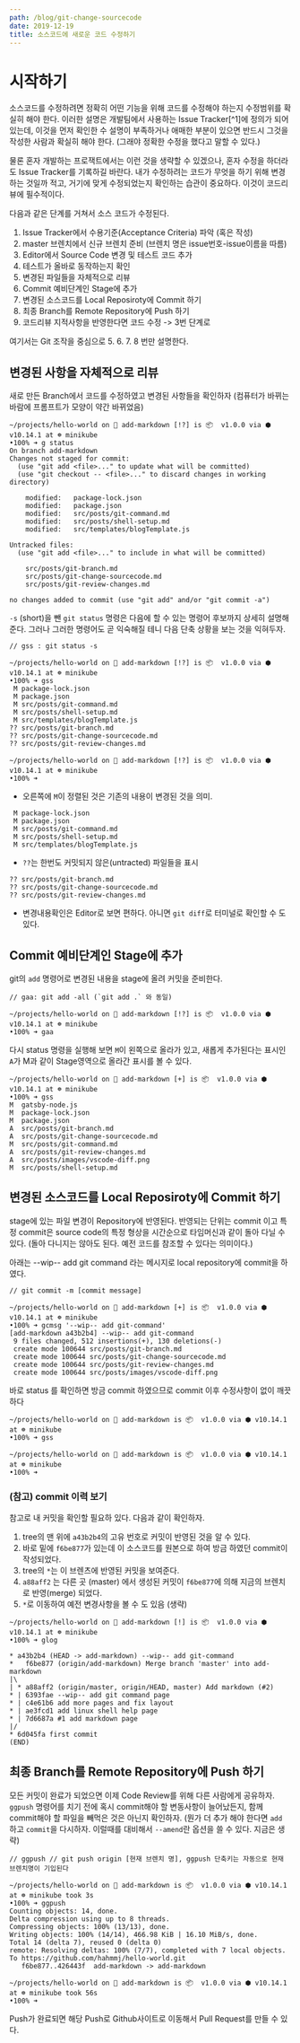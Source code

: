 ```yaml
---
path: /blog/git-change-sourcecode
date: 2019-12-19
title: 소스코드에 새로운 코드 수정하기
---
```


# 시작하기

소스코드를 수정하려면 정확히 어떤 기능을 위해 코드를 수정해야 하는지 수정범위를 확실히 해야 한다. 이러한 설명은 개발팀에서 사용하는 Issue Tracker[^1]에 정의가 되어 있는데, 이것을 먼저 확인한 수 설명이 부족하거나 애매한 부분이 있으면 반드시 그것을 작성한 사람과 확실히 해야 한다. (그래야 정확한 수정을 했다고 말할 수 있다.)

물론 혼자 개발하는 프로잭트에서는 이런 것을 생략할 수 있겠으나, 혼자 수정을 하더라도 Issue Tracker를 기록하길 바란다. 내가 수정하려는 코드가 무엇을 하기 위해 변경하는 것일까 적고, 거기에 맞게 수정되었는지 확인하는 습관이 중요하다. 이것이 코드리뷰에 필수적이다.

다음과 같은 단계를 거쳐서 소스 코드가 수정된다.

1. Issue Tracker에서 수용기준(Acceptance Criteria) 파악 (혹은 작성)
2. master 브렌치에서 신규 브렌치 준비 (브렌치 명은 issue번호-issue이름을 따름)
3. Editor에서 Source Code 변경 및 테스트 코드 추가
4. 테스트가 올바로 동작하는지 확인
5. 변경된 파일들을 자체적으로 리뷰
6. Commit 예비단계인 Stage에 추가
7. 변경된 소스코드를 Local Reposiroty에 Commit 하기
8. 최종 Branch를 Remote Repository에 Push 하기
9. 코드리뷰 지적사항을 반영한다면 코드 수정 -> 3번 단계로

여기서는 Git 조작을 중심으로 5. 6. 7. 8 번만 설명한다.

## 변경된 사항을 자체적으로 리뷰

새로 만든 Branch에서 코드를 수정하였고 변경된 사항들을 확인하자 (컴퓨터가 바뀌는 바람에 프롬프트가 모양이 약간 바뀌었음)

```
~/projects/hello-world on  add-markdown [!?] is 📦  v1.0.0 via ⬢ v10.14.1 at ☸️ minikube
•100% ➜ g status
On branch add-markdown
Changes not staged for commit:
  (use "git add <file>..." to update what will be committed)
  (use "git checkout -- <file>..." to discard changes in working directory)

	modified:   package-lock.json
	modified:   package.json
	modified:   src/posts/git-command.md
	modified:   src/posts/shell-setup.md
	modified:   src/templates/blogTemplate.js

Untracked files:
  (use "git add <file>..." to include in what will be committed)

	src/posts/git-branch.md
	src/posts/git-change-sourcecode.md
	src/posts/git-review-changes.md

no changes added to commit (use "git add" and/or "git commit -a")
```

`-s` (short)을 뺀 `git status` 명령은 다음에 할 수 있는 명령어 후보까지 상세히 설명해 준다. 그러나 그러한 명령어도 곧 익숙해질 테니 다음 단축 상황을 보는 것을 익혀두자.

```
// gss : git status -s

~/projects/hello-world on  add-markdown [!?] is 📦  v1.0.0 via ⬢ v10.14.1 at ☸️ minikube
•100% ➜ gss
 M package-lock.json
 M package.json
 M src/posts/git-command.md
 M src/posts/shell-setup.md
 M src/templates/blogTemplate.js
?? src/posts/git-branch.md
?? src/posts/git-change-sourcecode.md
?? src/posts/git-review-changes.md

~/projects/hello-world on  add-markdown [!?] is 📦  v1.0.0 via ⬢ v10.14.1 at ☸️ minikube
•100% ➜
```

- 오른쪽에 `M`이 정렬된 것은 기존의 내용이 변경된 것을 의미.

```
 M package-lock.json
 M package.json
 M src/posts/git-command.md
 M src/posts/shell-setup.md
 M src/templates/blogTemplate.js
```

- `??`는 한번도 커밋되지 않은(untracted) 파일들을 표시

```
?? src/posts/git-branch.md
?? src/posts/git-change-sourcecode.md
?? src/posts/git-review-changes.md
```

- 변경내용확인은 Editor로 보면 편하다. 아니면 `git diff`로 터미널로 확인할 수 도 있다.

## Commit 예비단계인 Stage에 추가

git의 `add` 명령어로 변경된 내용을 stage에 올려 커밋을 준비한다.

```
// gaa: git add -all (`git add .` 와 동일)

~/projects/hello-world on  add-markdown [!?] is 📦  v1.0.0 via ⬢ v10.14.1 at ☸️ minikube
•100% ➜ gaa
```

다시 status 명령을 실행해 보면 `M`이 왼쪽으로 올라가 있고, 새롭게 추가된다는 표시인 `A`가 M과 같이 Stage영역으로 올라간 표시를 볼 수 있다.

```
~/projects/hello-world on  add-markdown [+] is 📦  v1.0.0 via ⬢ v10.14.1 at ☸️ minikube
•100% ➜ gss
M  gatsby-node.js
M  package-lock.json
M  package.json
A  src/posts/git-branch.md
A  src/posts/git-change-sourcecode.md
M  src/posts/git-command.md
A  src/posts/git-review-changes.md
A  src/posts/images/vscode-diff.png
M  src/posts/shell-setup.md
```

## 변경된 소스코드를 Local Reposiroty에 Commit 하기

stage에 있는 파일 변경이 Repository에 반영된다. 반영되는 단위는 commit 이고 특정 commit은 source code의 특정 형상을 시간순으로 타임머신과 같이 돌아 다닐 수 있다. (돌아 다니지는 않아도 된다. 예전 코드를 참조할 수 있다는 의미이다.)

아래는 --wip-- add git command 라는 메시지로 local repository에 commit을 하였다.

```
// git commit -m [commit message]

~/projects/hello-world on  add-markdown [+] is 📦  v1.0.0 via ⬢ v10.14.1 at ☸️ minikube
•100% ➜ gcmsg '--wip-- add git-command'
[add-markdown a43b2b4] --wip-- add git-command
 9 files changed, 512 insertions(+), 130 deletions(-)
 create mode 100644 src/posts/git-branch.md
 create mode 100644 src/posts/git-change-sourcecode.md
 create mode 100644 src/posts/git-review-changes.md
 create mode 100644 src/posts/images/vscode-diff.png
```

바로 status 를 확인하면 방금 commit 하였으므로 commit 이후 수정사항이 없이 깨끗하다

```
~/projects/hello-world on  add-markdown is 📦  v1.0.0 via ⬢ v10.14.1 at ☸️ minikube
•100% ➜ gss

~/projects/hello-world on  add-markdown is 📦  v1.0.0 via ⬢ v10.14.1 at ☸️ minikube
•100% ➜
```

### (참고) commit 이력 보기

참고로 내 커밋을 확인할 필요하 있다. 다음과 같이 확인하자.

1. tree의 맨 위에 `a43b2b4`의 고유 번호로 커밋이 반영된 것을 알 수 있다.
2. 바로 밑에 `f6be877`가 있는데 이 소스코드를 원본으로 하여 방금 하였던 commit이 작성되었다.
3. tree의 `*`는 이 브렌츠에 반영된 커밋을 보여준다.
4. `a88aff2` 는 다른 곳 (master) 에서 생성된 커밋이 `f6be877`에 의해 지금의 브렌치로 반영(merge) 되었다.
5. `*`로 이동하여 예전 변경사항을 볼 수 도 있음 (생략)

```
~/projects/hello-world on  add-markdown [!] is 📦  v1.0.0 via ⬢ v10.14.1 at ☸️ minikube
•100% ➜ glog

* a43b2b4 (HEAD -> add-markdown) --wip-- add git-command
*   f6be877 (origin/add-markdown) Merge branch 'master' into add-markdown
|\
| * a88aff2 (origin/master, origin/HEAD, master) Add markdown (#2)
* | 6393fae --wip-- add git command page
* | c4e61b6 add more pages and fix layout
* | ae3fcd1 add linux shell help page
* | 7d6687a #1 add markdown page
|/
* 6d045fa first commit
(END)
```

## 최종 Branch를 Remote Repository에 Push 하기

모든 커밋이 완료가 되었으면 이제 Code Review를 위해 다른 사람에게 공유하자. `ggpush` 명령어를 치기 전에 혹시 commit해야 할 변동사항이 늘어났든지, 함께 commit해야 할 파일을 빼먹은 것은 아닌지 확인하자. (뭔가 더 추가 해야 한다면 `add` 하고 `commit`을 다시하자. 이럴때를 대비해서 `--amend`란 옵션을 쓸 수 있다. 지금은 생략)

```
// ggpush // git push origin [현재 브렌치 명], ggpush 단축키는 자동으로 현재 브렌치명이 기입된다

~/projects/hello-world on  add-markdown is 📦  v1.0.0 via ⬢ v10.14.1 at ☸️ minikube took 3s
•100% ➜ ggpush
Counting objects: 14, done.
Delta compression using up to 8 threads.
Compressing objects: 100% (13/13), done.
Writing objects: 100% (14/14), 466.98 KiB | 16.10 MiB/s, done.
Total 14 (delta 7), reused 0 (delta 0)
remote: Resolving deltas: 100% (7/7), completed with 7 local objects.
To https://github.com/hahmmj/hello-world.git
   f6be877..426443f  add-markdown -> add-markdown

~/projects/hello-world on  add-markdown is 📦  v1.0.0 via ⬢ v10.14.1 at ☸️ minikube took 56s
•100% ➜
```

Push가 완료되면 해당 Push로 Github사이트로 이동해서 Pull Request를 만들 수 있다.
